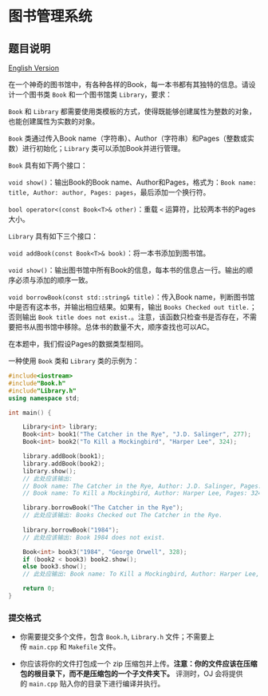 # 图书管理系统

## 题目说明

[English Version](https://oj.cs.tsinghua.edu.cn/staticdata/2023.EpWpmGduzpVD5elU.pub/ssme11VZbcUcPq7U.LibraryManagementSystem.pdf/LibraryManagementSystem.pdf)

在一个神奇的图书馆中，有各种各样的Book，每一本书都有其独特的信息。请设计一个图书类 `Book` 和一个图书馆类 `Library`，要求：

`Book` 和 `Library` 都需要使用类模板的方式，使得既能够创建属性为整数的对象，也能创建属性为实数的对象。

`Book` 类通过传入Book name（字符串）、Author（字符串）和Pages（整数或实数）进行初始化；`Library` 类可以添加Book并进行管理。

`Book` 具有如下两个接口：

`void show()`：输出Book的Book name、Author和Pages，格式为：`Book name: title, Author: author, Pages: pages`，最后添加一个换行符。

`bool operator<(const Book<T>& other)`：重载 `<` 运算符，比较两本书的Pages大小。

`Library` 具有如下三个接口：

`void addBook(const Book<T>& book)`：将一本书添加到图书馆。

`void show()`：输出图书馆中所有Book的信息，每本书的信息占一行。输出的顺序必须与添加的顺序一致。

`void borrowBook(const std::string& title)`：传入Book name，判断图书馆中是否有这本书，并输出相应结果。如果有，输出 `Books Checked out title.`；否则输出 `Book title does not exist.`。注意，该函数只检查书是否存在，不需要把书从图书馆中移除。总体书的数量不大，顺序查找也可以AC。

在本题中，我们假设Pages的数据类型相同。

一种使用 `Book` 类和 `Library` 类的示例为：

```cpp
#include<iostream>
#include"Book.h"
#include"Library.h"
using namespace std;

int main() {

    Library<int> library;
    Book<int> book1("The Catcher in the Rye", "J.D. Salinger", 277);
    Book<int> book2("To Kill a Mockingbird", "Harper Lee", 324);

    library.addBook(book1);
    library.addBook(book2);
    library.show();
    // 此处应该输出:
    // Book name: The Catcher in the Rye, Author: J.D. Salinger, Pages: 277
    // Book name: To Kill a Mockingbird, Author: Harper Lee, Pages: 324

    library.borrowBook("The Catcher in the Rye");
    // 此处应该输出: Books Checked out The Catcher in the Rye.
    
    library.borrowBook("1984");
    // 此处应该输出: Book 1984 does not exist.

    Book<int> book3("1984", "George Orwell", 328);
    if (book2 < book3) book2.show();
    else book3.show();
    // 此处应输出: Book name: To Kill a Mockingbird, Author: Harper Lee, Pages: 324

    return 0;
}
```

### 提交格式

- 你需要提交多个文件，包含 `Book.h`, `Library.h` 文件；不需要上传 `main.cpp` 和 `Makefile` 文件。
    
- 你应该将你的文件打包成一个 zip 压缩包并上传。**注意：你的文件应该在压缩包的根目录下，而不是压缩包的一个子文件夹下。** 评测时，OJ 会将提供的 `main.cpp` 贴入你的目录下进行编译并执行。